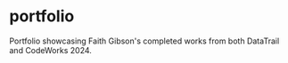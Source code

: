 # portfolio
Portfolio showcasing Faith Gibson's completed works from both DataTrail and CodeWorks 2024.
